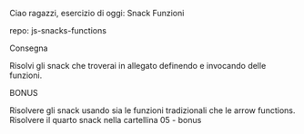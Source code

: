 Ciao ragazzi,
esercizio di oggi: Snack Funzioni

repo: js-snacks-functions

Consegna

Risolvi gli snack che troverai in allegato definendo e invocando delle funzioni.

BONUS

Risolvere gli snack usando sia le funzioni tradizionali che le arrow functions.
Risolvere il quarto snack nella cartellina 05 - bonus
